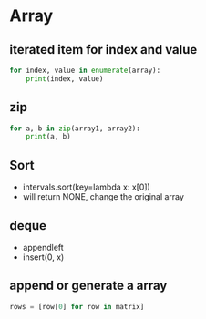 # Array

## **iterated** item for **index** and **value**

```python
for index, value in enumerate(array):
    print(index, value)
```

## zip

```python
for a, b in zip(array1, array2):
    print(a, b)
```

## Sort

- intervals.sort(key=lambda x: x[0])
- will return NONE, change the original array

## deque

- appendleft
- insert(0, x)

## append or generate a array

```python
rows = [row[0] for row in matrix]
```